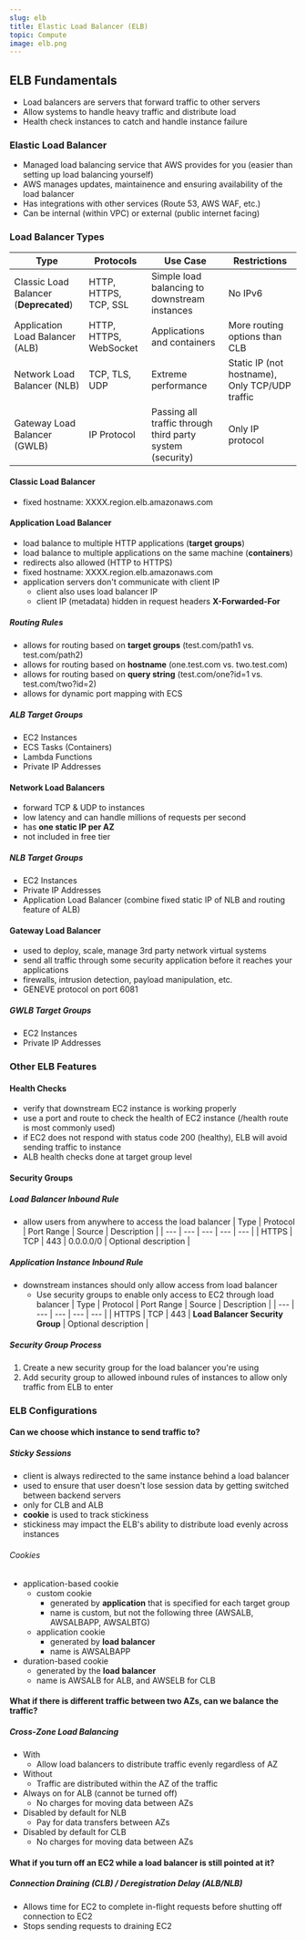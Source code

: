 ```yaml
---
slug: elb
title: Elastic Load Balancer (ELB)
topic: Compute
image: elb.png
---
```


## ELB Fundamentals
* Load balancers are servers that forward traffic to other servers
* Allow systems to handle heavy traffic and distribute load
* Health check instances to catch and handle instance failure

### Elastic Load Balancer
* Managed load balancing service that AWS provides for you (easier than setting up load balancing yourself)
* AWS manages updates, maintainence and ensuring availability of the load balancer
* Has integrations with other services (Route 53, AWS WAF, etc.)
* Can be internal (within VPC) or external (public internet facing)

### Load Balancer Types

| Type | Protocols | Use Case | Restrictions |
| --- | --- | --- | --- |
| Classic Load Balancer (**Deprecated**) | HTTP, HTTPS, TCP, SSL | Simple load balancing to downstream instances | No IPv6 | 
| Application Load Balancer (ALB) | HTTP, HTTPS, WebSocket | Applications and containers | More routing options than CLB |
| Network Load Balancer (NLB) | TCP, TLS, UDP | Extreme performance | Static IP (not hostname), Only TCP/UDP traffic |
| Gateway Load Balancer (GWLB) | IP Protocol | Passing all traffic through third party system (security) | Only IP protocol |

#### Classic Load Balancer
* fixed hostname: XXXX.region.elb.amazonaws.com

#### Application Load Balancer
* load balance to multiple HTTP applications (**target groups**)
* load balance to multiple applications on the same machine (**containers**)
* redirects also allowed (HTTP to HTTPS)
* fixed hostname: XXXX.region.elb.amazonaws.com
* application servers don't communicate with client IP
  * client also uses load balancer IP
  * client IP (metadata) hidden in request headers **X-Forwarded-For**

##### Routing Rules
* allows for routing based on **target groups** (test.com/path1 vs. test.com/path2)
* allows for routing based on **hostname** (one.test.com vs. two.test.com)
* allows for routing based on **query string** (test.com/one?id=1 vs. test.com/two?id=2)
* allows for dynamic port mapping with ECS

##### ALB Target Groups
* EC2 Instances
* ECS Tasks (Containers)
* Lambda Functions
* Private IP Addresses

#### Network Load Balancers
* forward TCP & UDP to instances
* low latency and can handle millions of requests per second
* has **one static IP per AZ**
* not included in free tier

##### NLB Target Groups
* EC2 Instances
* Private IP Addresses
* Application Load Balancer (combine fixed static IP of NLB and routing feature of ALB)

#### Gateway Load Balancer
* used to deploy, scale, manage 3rd party network virtual systems
* send all traffic through some security application before it reaches your applications
* firewalls, intrusion detection, payload manipulation, etc.
* GENEVE protocol on port 6081

##### GWLB Target Groups
* EC2 Instances
* Private IP Addresses

### Other ELB Features

#### Health Checks
* verify that downstream EC2 instance is working properly
* use a port and route to check the health of EC2 instance (/health route is most commonly used)
* if EC2 does not respond with status code 200 (healthy), ELB will avoid sending traffic to instance
* ALB health checks done at target group level

#### Security Groups

##### Load Balancer Inbound Rule
* allow users from anywhere to access the load balancer 
| Type | Protocol | Port Range | Source | Description |
| --- | --- | --- | --- | --- |
| HTTPS | TCP | 443 | 0.0.0.0/0 | Optional description |

##### Application Instance Inbound Rule
* downstream instances should only allow access from load balancer
  * Use security groups to enable only access to EC2 through load balancer
| Type | Protocol | Port Range | Source | Description |
| --- | --- | --- | --- | --- |
| HTTPS | TCP | 443 | **Load Balancer Security Group** | Optional description |

##### Security Group Process
1. Create a new security group for the load balancer you're using
2. Add security group to allowed inbound rules of instances to allow only traffic from ELB to enter

### ELB Configurations

#### Can we choose which instance to send traffic to?

##### Sticky Sessions
* client is always redirected to the same instance behind a load balancer
* used to ensure that user doesn't lose session data by getting switched between backend servers
* only for CLB and ALB
* **cookie** is used to track stickiness
* stickiness may impact the ELB's ability to distribute load evenly across instances

###### Cookies
* application-based cookie
  * custom cookie
    * generated by **application** that is specified for each target group
    * name is custom, but not the following three (AWSALB, AWSALBAPP, AWSALBTG)
  * application cookie
    * generated by **load balancer**
    * name is AWSALBAPP
* duration-based cookie
  * generated by the **load balancer**
  * name is AWSALB for ALB, and AWSELB for CLB

#### What if there is different traffic between two AZs, can we balance the traffic?
##### Cross-Zone Load Balancing
* With
  * Allow load balancers to distribute traffic evenly regardless of AZ
* Without
  * Traffic are distributed within the AZ of the traffic
* Always on for ALB (cannot be turned off)
  * No charges for moving data between AZs
* Disabled by default for NLB
  * Pay for data transfers between AZs
* Disabled by default for CLB
  * No charges for moving data between AZs

#### What if you turn off an EC2 while a load balancer is still pointed at it?
##### Connection Draining (CLB) / Deregistration Delay (ALB/NLB)
* Allows time for EC2 to complete in-flight requests before shutting off connection to EC2
* Stops sending requests to draining EC2

